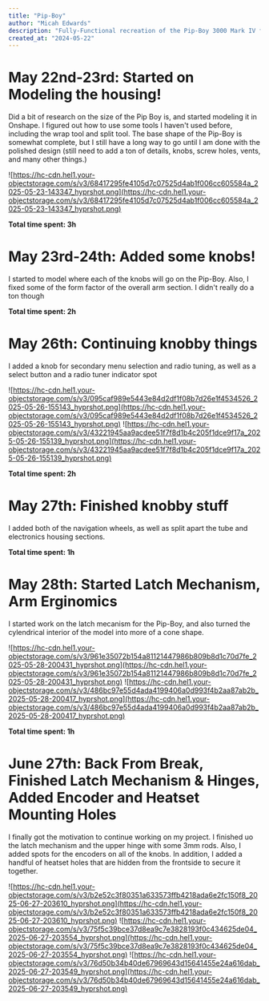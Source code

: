 ```yaml
---
title: "Pip-Boy"
author: "Micah Edwards"
description: "Fully-Functional recreation of the Pip-Boy 3000 Mark IV from Fallout 4"
created_at: "2024-05-22"
---
```


# May 22nd-23rd: Started on Modeling the housing!

Did a bit of research on the size of the Pip Boy is, and started modeling it in Onshape.
I figured out how to use some tools I haven't used before, including the wrap tool and split tool. The base shape of the Pip-Boy is somewhat complete, but I still have a long way to go until I am done with the polished design (still need to add a ton of details, knobs, screw holes, vents, and many other things.)

![https://hc-cdn.hel1.your-objectstorage.com/s/v3/68417295fe4105d7c07525d4ab1f006cc605584a_2025-05-23-143347_hyprshot.png](https://hc-cdn.hel1.your-objectstorage.com/s/v3/68417295fe4105d7c07525d4ab1f006cc605584a_2025-05-23-143347_hyprshot.png)

**Total time spent: 3h**


# May 23rd-24th: Added some knobs!
I started to model where each of the knobs will go on the Pip-Boy. Also, I fixed some of the form factor of the overall arm section. I didn't really do a ton though

**Total time spent: 2h**


# May 26th: Continuing knobby things
I added a knob for secondary menu selection and radio tuning, as well as a select button and a radio tuner indicator spot

![https://hc-cdn.hel1.your-objectstorage.com/s/v3/095caf989e5443e84d2df1f08b7d26e1f4534526_2025-05-26-155143_hyprshot.png](https://hc-cdn.hel1.your-objectstorage.com/s/v3/095caf989e5443e84d2df1f08b7d26e1f4534526_2025-05-26-155143_hyprshot.png)
![https://hc-cdn.hel1.your-objectstorage.com/s/v3/43221945aa9acdee51f7f8d1b4c205f1dce9f17a_2025-05-26-155139_hyprshot.png](https://hc-cdn.hel1.your-objectstorage.com/s/v3/43221945aa9acdee51f7f8d1b4c205f1dce9f17a_2025-05-26-155139_hyprshot.png)

**Total time spent: 2h**


# May 27th: Finished knobby stuff
I added both of the navigation wheels, as well as split apart the tube and electronics housing sections.

**Total time spent: 1h**


# May 28th: Started Latch Mechanism, Arm Erginomics
I started work on the latch mecanism for the Pip-Boy, and also turned the cylendrical interior of the model into more of a cone shape.

![https://hc-cdn.hel1.your-objectstorage.com/s/v3/961e35072b154a81121447986b809b8d1c70d7fe_2025-05-28-200431_hyprshot.png](https://hc-cdn.hel1.your-objectstorage.com/s/v3/961e35072b154a81121447986b809b8d1c70d7fe_2025-05-28-200431_hyprshot.png)
![https://hc-cdn.hel1.your-objectstorage.com/s/v3/486bc97e55d4ada4199406a0d993f4b2aa87ab2b_2025-05-28-200417_hyprshot.png](https://hc-cdn.hel1.your-objectstorage.com/s/v3/486bc97e55d4ada4199406a0d993f4b2aa87ab2b_2025-05-28-200417_hyprshot.png)

**Total time spent: 1h**

# June 27th: Back From Break, Finished Latch Mechanism & Hinges, Added Encoder and Heatset Mounting Holes
I finally got the motivation to continue working on my project. I finished uo the latch mechanism and the upper hinge with some 3mm rods. Also, I added spots for the encoders on all of the knobs. In addition, I added a handful of heatset holes that are hidden from the frontside to secure it together.

![https://hc-cdn.hel1.your-objectstorage.com/s/v3/b2e52c3f80351a633573ffb4218ada6e2fc150f8_2025-06-27-203610_hyprshot.png](https://hc-cdn.hel1.your-objectstorage.com/s/v3/b2e52c3f80351a633573ffb4218ada6e2fc150f8_2025-06-27-203610_hyprshot.png)
![https://hc-cdn.hel1.your-objectstorage.com/s/v3/75f5c39bce37d8ea9c7e3828193f0c434625de04_2025-06-27-203554_hyprshot.png](https://hc-cdn.hel1.your-objectstorage.com/s/v3/75f5c39bce37d8ea9c7e3828193f0c434625de04_2025-06-27-203554_hyprshot.png)
![https://hc-cdn.hel1.your-objectstorage.com/s/v3/76d50b34b40de67969643d15641455e24a616dab_2025-06-27-203549_hyprshot.png](https://hc-cdn.hel1.your-objectstorage.com/s/v3/76d50b34b40de67969643d15641455e24a616dab_2025-06-27-203549_hyprshot.png)
